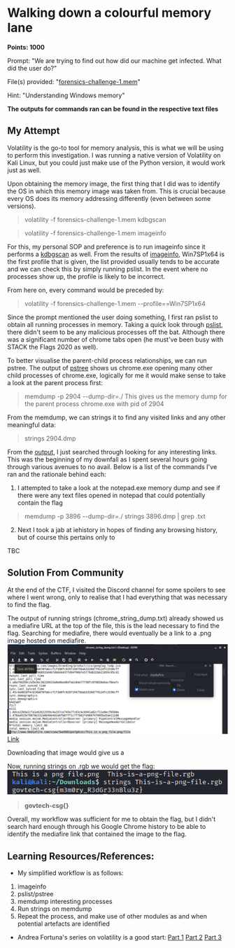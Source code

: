 # Walking down a colourful memory lane
**Points: 1000**

Prompt: "We are trying to find out how did our machine get infected. What did the user do?"

File(s) provided: "[forensics-challenge-1.mem](forensics-challenge-1.mem)"

Hint: "Understanding Windows memory"

**The outputs for commands ran can be found in the respective text files**

## My Attempt
Volatility is the go-to tool for memory analysis, this is what we will be using to perform this investigation. I was running a native version of Volatility on Kali Linux, but you could just make use of the Python version, it would work just as well.

Upon obtaining the memory image, the first thing that I did was to identify the OS in which this memory image was taken from. This is crucial because every OS does its memory addressing differently (even between some versions).

> volatility -f forensics-challenge-1.mem kdbgscan

> volatility -f forensics-challenge-1.mem imageinfo

For this, my personal SOP and preference is to run imageinfo since it performs a [kdbgscan](kdbgscan.txt) as well. From the results of [imageinfo](imageinfo.txt), Win7SP1x64 is the first profile that is given, the list provided usually tends to be accurate and we can check this by simply running pslist. In the event where no processes show up, the profile is likely to be incorrect.

From here on, every command would be preceded by:
> volatility -f forensics-challenge-1.mem --profile==Win7SP1x64

Since the prompt mentioned the user doing something, I first ran pslist to obtain all running processes in memory. Taking a quick look through [pslist](pslist.txt), there didn't seem to be any malicious processes off the bat. Although there was a significant number of chrome tabs open (he must've been busy with STACK the Flags 2020 as well).

To better visualise the parent-child process relationships, we can run pstree. The output of [pstree](pstree.txt) shows us chrome.exe opening many other child processes of chrome.exe, logically for me it would make sense to take a look at the parent process first:
> memdump -p 2904 --dump-dir=./
This gives us the memory dump for the parent process chrome.exe with pid of 2904

From the memdump, we can strings it to find any visited links and any other meaningful data:
> strings 2904.dmp

From the [output](chrome_string_dump.txt), I just searched through looking for any interesting links. This was the beginning of my downfall as I spent several hours going through various avenues to no avail. Below is a list of the commands I've ran and the rationale behind each:

1. I attempted to take a look at the notepad.exe memory dump and see if there were any text files opened in notepad that could potentially contain the flag
> memdump -p 3896 --dump-dir=./
  strings 3896.dmp | grep .txt


2. Next I took a jab at iehistory in hopes of finding any browsing history, but of course this pertains only to

TBC

## Solution From Community
At the end of the CTF, I visited the Discord channel for some spoilers to see where I went wrong, only to realise that I had everything that was necessary to find the flag.

The output of running strings (chrome_string_dump.txt) already showed us a mediafire URL at the top of the file, this is the lead necessary to find the flag. Searching for mediafire, there would eventually be a link to a .png image hosted on mediafire.
![mediafire link](mediafire.png)
[Link]()

Downloading that image would give us a  

Now, running strings on .rgb we would get the flag:
![flag.png](flag.png)
> **govtech-csg{}**

Overall, my workflow was sufficient for me to obtain the flag, but I didn't search hard enough through his Google Chrome history to be able to identify the mediafire link that contained the image to the flag.

## **Learning Resources/References:**
- My simplified workflow is as follows:
1) imageinfo
2) pslist/pstree
3) memdump interesting processes
4) Run strings on memdump
5) Repeat the process, and make use of other modules as and when potential artefacts are identified

- Andrea Fortuna's series on volatility is a good start:
[Part 1](https://www.andreafortuna.org/2017/06/25/volatility-my-own-cheatsheet-part-1-image-identification/)
[Part 2](https://www.andreafortuna.org/2017/07/03/volatility-my-own-cheatsheet-part-2-processes-and-dlls/)
[Part 3](https://www.andreafortuna.org/2017/07/10/volatility-my-own-cheatsheet-part-3-process-memory/)
